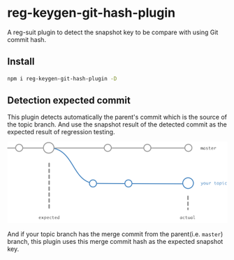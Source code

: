 # reg-keygen-git-hash-plugin

A reg-suit plugin to detect the snapshot key to be compare with using Git commit hash.

## Install

```sh
npm i reg-keygen-git-hash-plugin -D
```

## Detection expected commit
This plugin detects automatically the parent's commit which is the source of the topic branch. And use the snapshot result of the detected commit as the expected result of regression testing.

![](images/gh_flow.png)

And if your topic branch has the merge commit from the parent(i.e. `master`) branch, this plugin uses this merge commit hash as the expected snapshot key.
